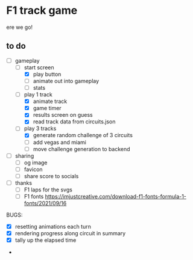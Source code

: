 # F1 track game

ere we go!

## to do

- [ ] gameplay
  - [ ] start screen
    - [x] play button
    - [ ] animate out into gameplay
    - [ ] stats
  - [ ] play 1 track
    - [x] animate track
    - [x] game timer
    - [x] results screen on guess
    - [x] read track data from circuits.json 
  - [ ] play 3 tracks
    - [x] generate random challenge of 3 circuits
    - [ ] add vegas and miami
    - [ ] move challenge generation to backend
- [ ] sharing
  - [ ] og image
  - [ ] favicon
  - [ ] share score to socials
- [ ] thanks
  - [ ] F1 laps for the svgs
  - [ ] F1 fonts https://imjustcreative.com/download-f1-fonts-formula-1-fonts/2021/09/16

BUGS:

- [x] resetting animations each turn
- [x] rendering progress along circuit in summary
- [x] tally up the elapsed time
- 